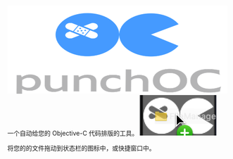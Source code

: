 <img src="https://github.com/icefirewang/PunchOC/blob/master/GitHubIcon.png" width ="500" height="200" align=middle/>
一个自动给您的 Objective-C 代码排版的工具。




<img src="https://github.com/icefirewang/PunchOC/blob/master/dragIn.png" width ="174" height="92" align=right/>

将您的的文件拖动到状态栏的图标中，或快捷窗口中。
